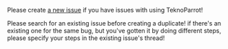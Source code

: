 Please create [a new issue](https://github.com/teknogods/teknoparrot-issues/issues/new) if you have issues with 
using TeknoParrot!

Please search for an existing issue before creating a duplicate! if there's an existing one for the same bug, 
but you've gotten it by doing different steps, please specify your steps in the existing issue's thread!

